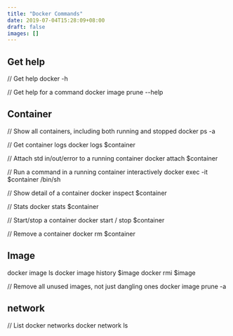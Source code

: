 ```yaml
---
title: "Docker Commands"
date: 2019-07-04T15:28:09+08:00
draft: false
images: []
---
```


## Get help

// Get help
docker -h

// Get help for a command
docker image prune --help


## Container

// Show all containers, including both running and stopped
docker ps -a

// Get container logs
docker logs $container

// Attach std in/out/error to a running container
docker attach $container 

// Run a command in a running container interactively
docker exec -it $container /bin/sh

// Show detail of a container
docker inspect $container

// Stats
docker stats $container

// Start/stop a container
docker start / stop $container

// Remove a container
docker rm $container

## Image

docker image ls
docker image history $image
docker rmi $image

// Remove all unused images, not just dangling ones
docker image prune -a

## network

// List docker networks
docker network ls
